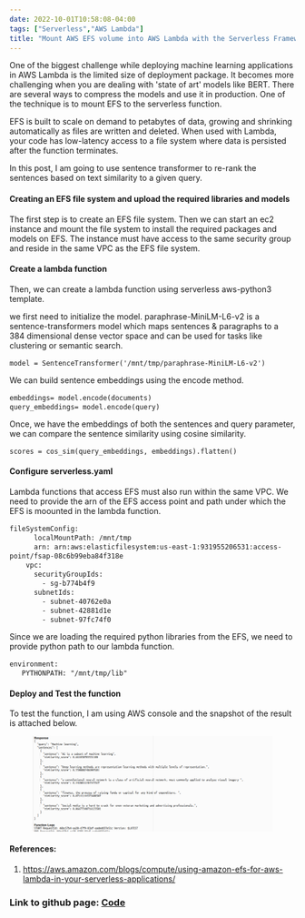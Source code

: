 ```yaml
---
date: 2022-10-01T10:58:08-04:00
tags: ["Serverless","AWS Lambda"]
title: "Mount AWS EFS volume into AWS Lambda with the Serverless Framework "
---
```


One of the biggest challenge while deploying machine learning applications in AWS Lambda is the limited size of deployment package. It becomes more challenging when you are dealing with 'state of art' models like BERT. There are several ways to compress the models and use it in production. One of the technique is to mount EFS to the serverless function.

EFS is built to scale on demand to petabytes of data, growing and shrinking automatically as files are written and deleted. When used with Lambda, your code has low-latency access to a file system where data is persisted after the function terminates.

In this post, I am going to use sentence transformer to re-rank the sentences based on text similarity to a given query.

#### Creating an EFS file system and upload the required libraries and models 

The first step is to create an EFS file system. Then we can start an ec2 instance and mount the file system to install the required packages and models on EFS. The instance must have access to the same security group and reside in the same VPC as the EFS file system. 

#### Create a lambda function

Then, we can create a lambda function using serverless aws-python3 template.

we first need to initialize the model. paraphrase-MiniLM-L6-v2 is a sentence-transformers model which maps sentences & paragraphs to a 384 dimensional dense vector space and can be used for tasks like clustering or semantic search.

```
model = SentenceTransformer('/mnt/tmp/paraphrase-MiniLM-L6-v2')
```
 We can build sentence embeddings using the encode method.

```
embeddings= model.encode(documents)
query_embeddings= model.encode(query)
```

Once, we have the embeddings of both the sentences and query parameter, we can compare the sentence similarity using cosine similarity.

```
scores = cos_sim(query_embeddings, embeddings).flatten()
```

#### Configure serverless.yaml

Lambda functions that access EFS must also run within the same VPC. We need to provide the arn of the EFS access point and path under which the EFS is moounted in the lambda function.

```
fileSystemConfig:
      localMountPath: /mnt/tmp
      arn: arn:aws:elasticfilesystem:us-east-1:931955206531:access-point/fsap-08c6b99eba84f318e
    vpc:
      securityGroupIds:
        - sg-b774b4f9
      subnetIds:
        - subnet-40762e0a
        - subnet-42881d1e
        - subnet-97fc74f0
```


Since we are loading the required python libraries from the EFS, we need to provide python path to our lambda function.

```
environment:
   PYTHONPATH: "/mnt/tmp/lib"
```

#### Deploy and Test the function

To test the function, I am using AWS console and the snapshot of the result is attached below.

<figure>
  <img src="https://github.com/shikshya1/aws-serverless/blob/main/sentence-similarity-efs/images/result.png?raw=true" />
</figure>

#### References:

1) https://aws.amazon.com/blogs/compute/using-amazon-efs-for-aws-lambda-in-your-serverless-applications/

### Link to github page: [Code](https://github.com/shikshya1/aws-serverless/tree/main/sentence-similarity-efs)

